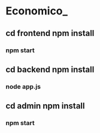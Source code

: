 # Economico_

## cd frontend npm install
### npm start

## cd backend npm install
### node app.js

## cd admin npm install
### npm start
